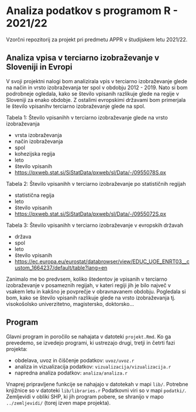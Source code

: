 # Analiza podatkov s programom R - 2021/22

Vzorčni repozitorij za projekt pri predmetu APPR v študijskem letu 2021/22. 

## Analiza vpisa v terciarno izobraževanje v Sloveniji in Evropi

V svoji projektni nalogi bom analizirala vpis v terciarno izobraževanje glede na način in vrsto izobraževanja ter spol v obdobju 2012 - 2019. Nato si bom podrobneje ogledala, kako se število vpisanih razlikuje glede na regije v Sloveniji za enako obdobje. Z ostalimi evropskimi državami bom primerjala le število vpisanihv terciarno izobraževanje glede na spol.

Tabela 1: Število vpisanihh v terciarno izobraževanje glede na vrsto izobraževanja
  - vrsta izobraževanja
  - način izobraževanja
  - spol
  - kohezijska regija
  - leto
  - število vpisanih
  - https://pxweb.stat.si/SiStatData/pxweb/sl/Data/-/0955078S.px
  
Tabela 2: Število vpisanihh v terciarno izobraževanje po statističnih regijah 
  - statistična regija
  - leto
  - število vpisanih
  - https://pxweb.stat.si/SiStatData/pxweb/sl/Data/-/0955072S.px

Tabela 3: Število vpisanihh v terciarno izobraževanje v evropskih državah
  - država
  - spol
  - leto
  - število vpisanih
  - https://ec.europa.eu/eurostat/databrowser/view/EDUC_UOE_ENRT03__custom_1664237/default/table?lang=en

Zanimalo me bo predvsem, koliko štedentov je vpisanih v terciarno izobraževanje v posameznih regijah, v kateri regiji jih je bilo največ v vsakem letu in kakšno je povprečje v obravnavanem obdobju. Pogledala si bom, kako se število vpisanih razlikuje glede na vrsto izobraževanja tj. visokošolsko univerzitetno, magistersko, doktorsko...


## Program

Glavni program in poročilo se nahajata v datoteki `projekt.Rmd`.
Ko ga prevedemo, se izvedejo programi, ki ustrezajo drugi, tretji in četrti fazi projekta:

* obdelava, uvoz in čiščenje podatkov: `uvoz/uvoz.r`
* analiza in vizualizacija podatkov: `vizualizacija/vizualizacija.r`
* napredna analiza podatkov: `analiza/analiza.r`

Vnaprej pripravljene funkcije se nahajajo v datotekah v mapi `lib/`.
Potrebne knjižnice so v datoteki `lib/libraries.r`
Podatkovni viri so v mapi `podatki/`.
Zemljevidi v obliki SHP, ki jih program pobere,
se shranijo v mapo `../zemljevidi/` (torej izven mape projekta).
